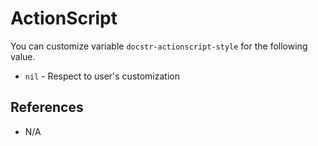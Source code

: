 # ActionScript

You can customize variable `docstr-actionscript-style` for the following value.

* `nil` - Respect to user's customization

## References

* N/A
